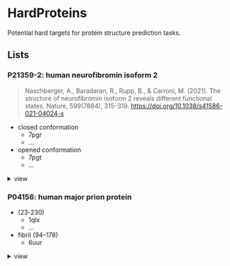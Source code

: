 # HardProteins

Potential hard targets for protein structure prediction tasks.

## Lists

### P21359-2: human neurofibromin isoform 2

> Naschberger, A., Baradaran, R., Rupp, B., & Carroni, M. (2021). The structure of neurofibromin isoform 2 reveals different functional states. Nature, 599(7884), 315–319. <https://doi.org/10.1038/s41586-021-04024-x>

* closed conformation
  * 7pgr
  * ...
* opened conformation
  * 7pgt
  * ...

<details>
<summary>view</summary>
<img src="./figs/7pgr.A+7pgt.A.png">
</details>

### P04156: human major prion protein

* (23-230)
  * 1qlx
  * ...
* fibril (94–178)
  * 6uur

<details>
<summary>view</summary>
<table>
  <tr>
    <td>
      <img src="./figs/1qlx_overlap.png">
    </td>
    <td>
      <img src="./figs/6uur_overlap.png">
    </td>
    <td>
      <img src="./figs/6uur.png">
    </td>
  </tr>
  <tr>
    <td>
      1qlx.A
    </td>
    <td>
      6uur.A
    </td>
    <td>
     6uur
    </td>
  </tr>
</table>
</details>

